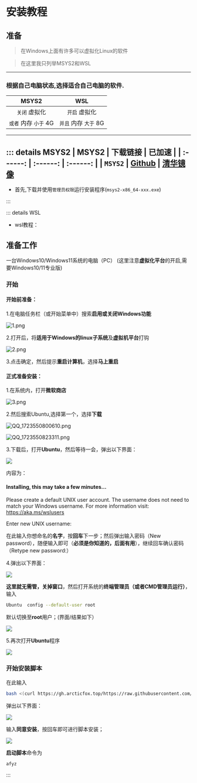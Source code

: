 # 安装教程
## 准备

> 在Windows上面有许多可以虚拟化Linux的软件

>在这里我只列举MSYS2和WSL

---

### 根据自己电脑状态,选择适合自己电脑的软件.

| MSYS2 | WSL |
| :------: | :------: |
| `关闭` 虚拟化 | `开启` 虚拟化 |
| `或者` 内存 `小于` 4G | `并且` 内存 `大于` 8G |

---

::: details MSYS2
| MSYS2 | 下载链接 | 已加速 |
| :------: | :------: | :------: |
| `MSYS2` | [Github](https://github.com/msys2/msys2-installer/releases/download/2024-07-27/msys2-x86_64-20240727.exe) | [清华镜像](https://mirrors.tuna.tsinghua.edu.cn/msys2/distrib/x86_64/msys2-x86_64-20240727.exe)
---
- 首先,下载并使用`管理员权限`运行安装程序(`msys2-x86_64-xxx.exe`)

:::


::: details WSL
- wsl教程：
## 准备工作
 一台Windows10/Windows11系统的电脑（PC）  (这里注意**虚拟化平台**的开启,需要Windows10/11专业版)
### 开始
#### 开始前准备：
1.在电脑任务栏（或开始菜单中）搜索**启用或关闭Windows功能**

![1.png](https://dl.img.timecdn.cn/2024/08/13/QQ_1723550668855.png)

2.打开后，将**适用于Windows的linux子系统**及**虚拟机平台**打钩

![2.png](https://dl.img.timecdn.cn/2024/08/13/QQ_1723550712181.png)

3.点击确定，然后提示**重启计算机**，选择**马上重启**

#### 正式准备安装：
1.在系统内，打开**微软商店**

![3.png](https://dl.img.timecdn.cn/2024/08/13/QQ_1723550749345.png)

2.然后搜索Ubuntu,选择第一个，选择**下载**

![QQ_1723550800610.png](https://dl2.img.timecdn.cn/2024/08/13/QQ_1723550800610.png)


![QQ_1723550823311.png](https://dl2.img.timecdn.cn/2024/08/13/QQ_1723550823311.png)


3.下载后，打开**Ubuntu**，然后等待一会，弹出以下界面：

![](https://dl.img.timecdn.cn/2024/08/13/QQ_1723551821914.md.png)

内容为：
#### Installing, this may take a few minutes...
Please create a default UNIX user account. The username does not need to match your Windows username.
For more information visit: https://aka.ms/wslusers

Enter new UNIX username:

在此输入你想命名的**名字**，按**回车**下一步；然后弹出输入密码（New password），随便输入即可（**必须是你知道的，后面有用**），继续回车确认密码（Retype new password:）

4.弹出以下界面：

![](https://dl2.img.timecdn.cn/2024/08/13/QQ_1723552237514.md.png)

**这里就无需管，关掉窗口**，然后打开系统的**终端管理员（或者CMD管理员运行）**，输入
```bash
Ubuntu  config --default-user root
```
默认切换至**root**用户；(界面/结果如下）

![](https://dl2.img.timecdn.cn/2024/08/13/QQ_1723552723640.md.png)

5.再次打开**Ubuntu**程序

![](https://dl3.img.timecdn.cn/2024/08/13/QQ_1723552929831.md.png)

### 开始安装脚本
在此输入
```bash
bash <(curl https://gh.arcticfox.top/https://raw.githubusercontent.com/ArcticFox520/Yunzai-Bot-Script/main/start)
```
弹出以下界面：

![](https://dl.img.timecdn.cn/2024/08/13/QQ_1723553022034.md.png)

输入**同意安装**，按回车即可进行脚本安装；

![](https://dl2.img.timecdn.cn/2024/08/13/QQ_1723553142871.md.png)

**启动脚本**命令为
```rust
afyz
```

:::
